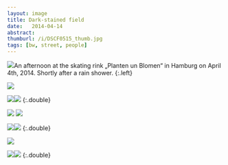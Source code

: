 ```yaml
---
layout: image
title: Dark-stained field
date:   2014-04-14
abstract: 
thumburl: /i/DSCF0515_thumb.jpg
tags: [bw, street, people]
---
```


![]({{site.url}}/i/DSCF0539.jpg)An afternoon at the skating rink „Planten un Blomen“ in Hamburg on April 4th, 2014. Shortly after a rain shower.
{:.left}

![]({{site.url}}/i/DSCF0515.jpg)


![]({{site.url}}/i/DSCF0525.jpg)![]({{site.url}}/i/DSCF0523.jpg)
{:.double}

![]({{site.url}}/i/DSCF0507.jpg)
![]({{site.url}}/i/DSCF0487.jpg)

![]({{site.url}}/i/DSCF0486.jpg)![]({{site.url}}/i/DSCF0471.jpg)
{:.double}

![]({{site.url}}/i/DSCF0468.jpg)

![]({{site.url}}/i/DSCF0467.jpg)![]({{site.url}}/i/DSCF0465.jpg)
{:.double}



